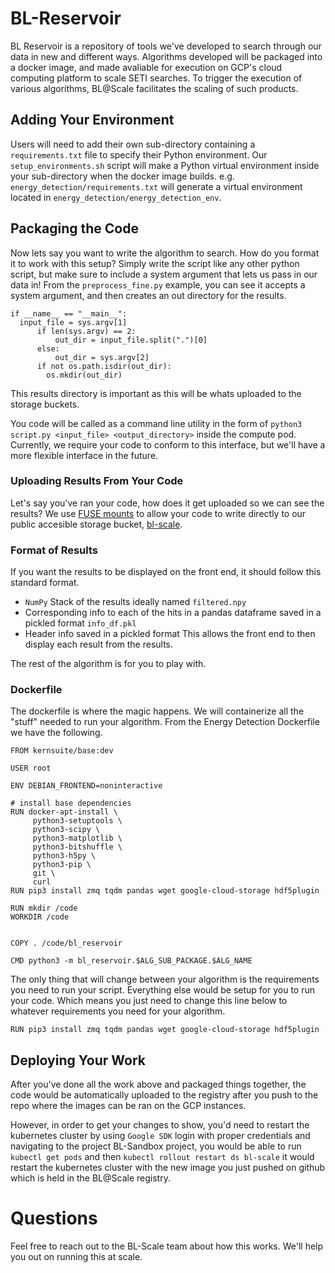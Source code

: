 # BL-Reservoir
BL Reservoir is a repository of tools we've developed to search through our data in new and different ways. Algorithms developed will be packaged into a docker image, and made avaliable for execution on GCP's cloud computing platform to scale SETI searches. To trigger the execution of various algorithms, BL@Scale facilitates the scaling of such products.

## Adding Your Environment

Users will need to add their own sub-directory containing a `requirements.txt` file to specify their Python environment. Our `setup_environments.sh` script will make a Python virtual environment inside your sub-directory when the docker image builds. e.g. `energy_detection/requirements.txt` will generate a virtual environment located in `energy_detection/energy_detection_env`.

<!-- Users will need to add their own sub-directory containing a `requirements.txt` file to specify their Python environment. Our `setup_environments.sh` script will make a Python virtual environment inside your sub-directory when the docker image builds. e.g. `energy_detection/requirements.txt` will generate a virtual environment located in `energy_detection/energy_detection_env`. For example, to run turboSETI, cd into `/code/bl_reservoir`directory and type in `bash setup_environments.sh`. Then cd into `code/bl_reservoir/turboSETI/turboSETI_env/lib/python3.6/site-packages/turbo_seti`. This will be the working directory you will conduct at turboSETI commands in. Next, use `wget <link to the file>` to download the file into the working directory. Lastly, type in `/code/bl_reservoir/turboSETI/turboSETI_env/bin/python3 -m turbo_seti.find_doppler.seti_event <filename or path to file>`. -->

## Packaging the Code

Now lets say you want to write the algorithm to search. How do you format it to work with this setup? Simply write the script like any other python script, but make sure to include a system argument that lets us pass in our data in! From the `preprocess_fine.py` example, you can see it accepts a system argument, and then creates an out directory for the results.

```
if __name__ == "__main__":
  input_file = sys.argv[1]
      if len(sys.argv) == 2:
          out_dir = input_file.split(".")[0]
      else:
          out_dir = sys.argv[2]
      if not os.path.isdir(out_dir):
        os.mkdir(out_dir)
```

This results directory is important as this will be whats uploaded to the storage buckets.

You code will be called as a command line utility in the form of `python3 script.py <input_file> <output_directory>` inside the compute pod. Currently, we require your code to conform to this interface, but we'll have a more flexible interface in the future.

### Uploading Results From Your Code
Let's say you've ran your code, how does it get uploaded so we can see the results? We use [FUSE mounts](https://cloud.google.com/storage/docs/gcs-fuse) to allow your code to write directly to our public accesible storage bucket, [bl-scale](https://console.cloud.google.com/storage/browser/bl-scale).

### Format of Results
If you want the results to be displayed on the front end, it should follow this standard format.
- `NumPy` Stack of the results ideally named `filtered.npy`
- Corresponding info to each of the hits in a pandas dataframe saved in a pickled format `info_df.pkl`
- Header info saved in a pickled format
This allows the front end to then display each result from the results.

The rest of the algorithm is for you to play with.

### Dockerfile
The dockerfile is where the magic happens. We will containerize all the "stuff" needed to run your algorithm. From the Energy Detection Dockerfile we have the following.

```
FROM kernsuite/base:dev

USER root

ENV DEBIAN_FRONTEND=noninteractive

# install base dependencies
RUN docker-apt-install \
     python3-setuptools \
     python3-scipy \
     python3-matplotlib \
     python3-bitshuffle \
     python3-h5py \
     python3-pip \
     git \
     curl
RUN pip3 install zmq tqdm pandas wget google-cloud-storage hdf5plugin

RUN mkdir /code
WORKDIR /code


COPY . /code/bl_reservoir

CMD python3 -m bl_reservoir.$ALG_SUB_PACKAGE.$ALG_NAME
```

The only thing that will change between your algorithm is the requirements you need to run your script. Everything else would be setup for you to run your code. Which means
you just need to change this line below to whatever requirements you need for your algorithm.
```
RUN pip3 install zmq tqdm pandas wget google-cloud-storage hdf5plugin
```

## Deploying Your Work

After you've done all the work above and packaged things together, the code would be automatically uploaded to the registry after you push to the repo where the images can be ran on the GCP instances.

However, in order to get your changes to show, you'd need to restart the kubernetes cluster by using `Google SDK` login with proper credentials and navigating to the project BL-Sandbox project, you would be able to run `kubectl get pods` and then `kubectl rollout restart ds bl-scale` it would restart the kubernetes cluster with the new image you just pushed on github which is held in the BL@Scale registry.

# Questions

Feel free to reach out to the BL-Scale team about how this works. We'll help you out on running this at scale.
